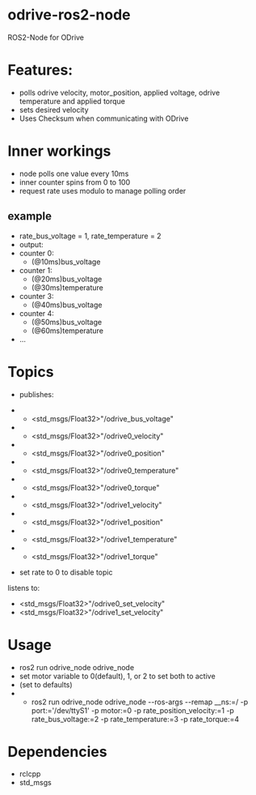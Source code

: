 # odrive-ros2-node
ROS2-Node for ODrive

# Features:
- polls odrive velocity, motor_position, applied voltage, odrive temperature and applied torque
- sets desired velocity
- Uses Checksum when communicating with ODrive

# Inner workings
- node polls one value every 10ms
- inner counter spins from 0 to 100
- request rate uses modulo to manage polling order

## example
- rate_bus_voltage = 1, rate_temperature = 2
- output:
- counter 0:
  - (@10ms)bus_voltage
- counter 1:
  - (@20ms)bus_voltage
  - (@30ms)temperature
- counter 3:
  - (@40ms)bus_voltage
- counter 4:
  - (@50ms)bus_voltage
  - (@60ms)temperature
- ...

# Topics
- publishes:


- - <std_msgs/Float32>"/odrive_bus_voltage"
- - <std_msgs/Float32>"/odrive0_velocity"
- - <std_msgs/Float32>"/odrive0_position"
- - <std_msgs/Float32>"/odrive0_temperature"
- - <std_msgs/Float32>"/odrive0_torque"


- - <std_msgs/Float32>"/odrive1_velocity"
- - <std_msgs/Float32>"/odrive1_position"
- - <std_msgs/Float32>"/odrive1_temperature"
- - <std_msgs/Float32>"/odrive1_torque"
- set rate to 0 to disable topic

listens to:
- <std_msgs/Float32>"/odrive0_set_velocity"
- <std_msgs/Float32>"/odrive1_set_velocity"

# Usage
- ros2 run odrive_node odrive_node
- set motor variable to 0(default), 1, or 2 to set both to active
- (set to defaults)
- - ros2 run odrive_node odrive_node --ros-args --remap __ns:=/<your-namespace> -p port:='/dev/ttyS1' -p motor:=0 -p rate_position_velocity:=1  -p rate_bus_voltage:=2 -p rate_temperature:=3 -p rate_torque:=4

# Dependencies
- rclcpp
- std_msgs
